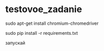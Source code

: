 # testovoe_zadanie
sudo apt-get install chromium-chromedriver 

sudo pip install -r requirements.txt

запускай

